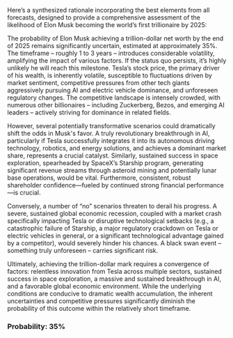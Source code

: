 Here’s a synthesized rationale incorporating the best elements from all forecasts, designed to provide a comprehensive assessment of the likelihood of Elon Musk becoming the world’s first trillionaire by 2025:

The probability of Elon Musk achieving a trillion-dollar net worth by the end of 2025 remains significantly uncertain, estimated at approximately 35%. The timeframe – roughly 1 to 3 years – introduces considerable volatility, amplifying the impact of various factors.  If the status quo persists, it’s highly unlikely he will reach this milestone. Tesla’s stock price, the primary driver of his wealth, is inherently volatile, susceptible to fluctuations driven by market sentiment, competitive pressures from other tech giants aggressively pursuing AI and electric vehicle dominance, and unforeseen regulatory changes. The competitive landscape is intensely crowded, with numerous other billionaires – including Zuckerberg, Bezos, and emerging AI leaders – actively striving for dominance in related fields.

However, several potentially transformative scenarios could dramatically shift the odds in Musk's favor. A truly revolutionary breakthrough in AI, particularly if Tesla successfully integrates it into its autonomous driving technology, robotics, and energy solutions, and achieves a dominant market share, represents a crucial catalyst. Similarly, sustained success in space exploration, spearheaded by SpaceX’s Starship program, generating significant revenue streams through asteroid mining and potentially lunar base operations, would be vital. Furthermore, consistent, robust shareholder confidence—fueled by continued strong financial performance—is crucial.  

Conversely, a number of “no” scenarios threaten to derail his progress. A severe, sustained global economic recession, coupled with a market crash specifically impacting Tesla or disruptive technological setbacks (e.g., a catastrophic failure of Starship, a major regulatory crackdown on Tesla or electric vehicles in general, or a significant technological advantage gained by a competitor), would severely hinder his chances.  A black swan event – something truly unforeseen – carries significant risk.

Ultimately, achieving the trillion-dollar mark requires a convergence of factors: relentless innovation from Tesla across multiple sectors, sustained success in space exploration, a massive and sustained breakthrough in AI, and a favorable global economic environment. While the underlying conditions are conducive to dramatic wealth accumulation, the inherent uncertainties and competitive pressures significantly diminish the probability of this outcome within the relatively short timeframe.

### Probability: 35%